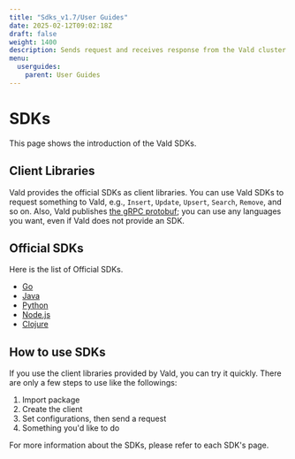 ```yaml
---
title: "Sdks_v1.7/User Guides"
date: 2025-02-12T09:02:18Z
draft: false
weight: 1400
description: Sends request and receives response from the Vald cluster
menu:
  userguides:
    parent: User Guides
---
```


# SDKs

This page shows the introduction of the Vald SDKs.

## Client Libraries

Vald provides the official SDKs as client libraries.
You can use Vald SDKs to request something to Vald, e.g., `Insert`, `Update`, `Upsert`, `Search`, `Remove`, and so on.
Also, Vald publishes [the gRPC protobuf](https://github.com/vdaas/vald/tree/main/apis/proto/v1); you can use any languages you want, even if Vald does not provide an SDK.

## Official SDKs

Here is the list of Official SDKs.

- [Go](https://github.com/vdaas/vald-client-go)
- [Java](https://github.com/vdaas/vald-client-java)
- [Python](https://github.com/vdaas/vald-client-python)
- [Node.js](https://github.com/vdaas/vald-client-node)
- [Clojure](https://github.com/vdaas/vald-client-clj)

## How to use SDKs

If you use the client libraries provided by Vald, you can try it quickly.
There are only a few steps to use like the followings:

1. Import package
1. Create the client
1. Set configurations, then send a request
1. Something you'd like to do

For more information about the SDKs, please refer to each SDK's page.
